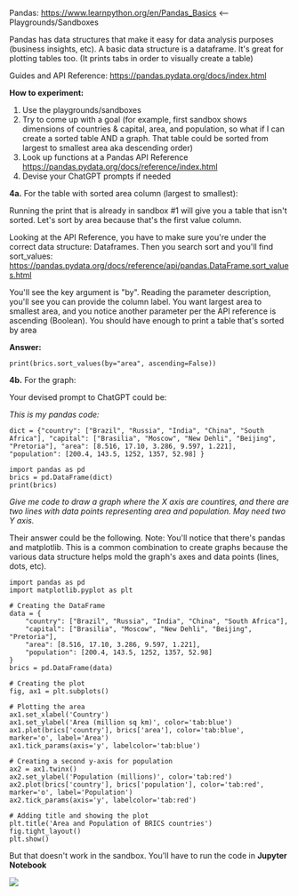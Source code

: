 
Pandas:
https://www.learnpython.org/en/Pandas_Basics <-- Playgrounds/Sandboxes

Pandas has data structures that make it easy for data analysis purposes (business insights, etc). A basic data structure is a dataframe. It's great for plotting tables too. (It prints tabs in order to visually create a table)

Guides and API Reference:
https://pandas.pydata.org/docs/index.html


**How to experiment:**
1. Use the playgrounds/sandboxes
2. Try to come up with a goal (for example, first sandbox shows dimensions of countries & capital, area, and population, so what if I can create a sorted table AND a graph. That table could be sorted from largest to smallest area aka descending order)
3. Look up functions at a Pandas API Reference
https://pandas.pydata.org/docs/reference/index.html
4. Devise your ChatGPT prompts if needed

**4a.**
For the table with sorted area column (largest to smallest):

Running the print that is already in sandbox #1 will give you a table that isn't sorted. Let's sort by area because that's the first value column.

Looking at the API Reference, you have to make sure you're under the correct data structure: Dataframes. Then you search sort and you'll find sort_values:
https://pandas.pydata.org/docs/reference/api/pandas.DataFrame.sort_values.html

You'll see the key argument is "by". Reading the parameter description, you'll see you can provide the column label. You want largest area to smallest area, and you notice another parameter per the API reference is ascending (Boolean). You should have enough to print a table that's sorted by area

**Answer:**
```
print(brics.sort_values(by="area", ascending=False))
```


**4b.**
For the graph:

Your devised prompt to ChatGPT could be:

*This is my pandas code:* 
```
dict = {"country": ["Brazil", "Russia", "India", "China", "South Africa"], "capital": ["Brasilia", "Moscow", "New Dehli", "Beijing", "Pretoria"], "area": [8.516, 17.10, 3.286, 9.597, 1.221], "population": [200.4, 143.5, 1252, 1357, 52.98] } 

import pandas as pd 
brics = pd.DataFrame(dict) 
print(brics) 
```

*Give me code to draw a graph where the X axis are countires, and there are two lines with data points representing area and population. May need two Y axis.*


Their answer could be the following. 
Note: You'll notice that there's pandas and matplotlib. This is a common combination to create graphs because the various data structure helps mold the graph's axes and data points (lines, dots, etc).

```
import pandas as pd
import matplotlib.pyplot as plt

# Creating the DataFrame
data = {
    "country": ["Brazil", "Russia", "India", "China", "South Africa"],
    "capital": ["Brasilia", "Moscow", "New Dehli", "Beijing", "Pretoria"],
    "area": [8.516, 17.10, 3.286, 9.597, 1.221],
    "population": [200.4, 143.5, 1252, 1357, 52.98]
}
brics = pd.DataFrame(data)

# Creating the plot
fig, ax1 = plt.subplots()

# Plotting the area
ax1.set_xlabel('Country')
ax1.set_ylabel('Area (million sq km)', color='tab:blue')
ax1.plot(brics['country'], brics['area'], color='tab:blue', marker='o', label='Area')
ax1.tick_params(axis='y', labelcolor='tab:blue')

# Creating a second y-axis for population
ax2 = ax1.twinx()  
ax2.set_ylabel('Population (millions)', color='tab:red') 
ax2.plot(brics['country'], brics['population'], color='tab:red', marker='o', label='Population')
ax2.tick_params(axis='y', labelcolor='tab:red')

# Adding title and showing the plot
plt.title('Area and Population of BRICS countries')
fig.tight_layout()  
plt.show()
```


But that doesn't work in the sandbox. You'll have to run the code in **Jupyter Notebook**


![](P53XSLk.png)

